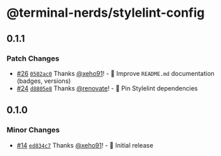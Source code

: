 # @terminal-nerds/stylelint-config<!-- markdownlint-disable line-length list-marker-space -->

## 0.1.1

### Patch Changes

-   [#26](https://github.com/terminal-nerds/configs/pull/26) [`0502ac0`](https://github.com/terminal-nerds/configs/commit/0502ac043987b63825a034a968d060160354a585) Thanks [@xeho91](https://github.com/xeho91)! - 📝 Improve `README.md` documentation (badges, versions)
-   [#24](https://github.com/terminal-nerds/configs/pull/24) [`d8805e8`](https://github.com/terminal-nerds/configs/commit/d8805e878d6a3607c4126a92f6aeff85d465bd35) Thanks [@renovate](https://github.com/apps/renovate)! - 📌 Pin Stylelint dependencies

## 0.1.0

### Minor Changes

-   [#14](https://github.com/terminal-nerds/configs/pull/14) [`ed834c7`](https://github.com/terminal-nerds/configs/commit/ed834c7d5345391d669ed767151671153c65967d) Thanks [@xeho91](https://github.com/xeho91)! - 🎉 Initial release
